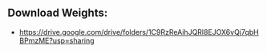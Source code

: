 ## Download Weights:

- https://drive.google.com/drive/folders/1C9RzReAihJQRl8EJOX6vQj7qbHBPmzME?usp=sharing

